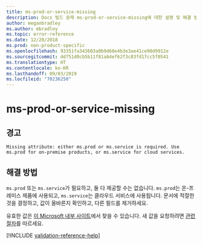 ```yaml
---
title: ms-prod-or-service-missing
description: Docs 빌드 문제 ms-prod-or-service-missing에 대한 설명 및 해결 방법
author: meganbradley
ms.author: mbradley
ms.topic: error-reference
ms.date: 12/20/2018
ms.prod: non-product-specific
ms.openlocfilehash: 93351fa343603a0b9d60e4b3e3ae41ce90d9912e
ms.sourcegitcommit: dd751d0cb5b11f81a64ef62f3c83fd17cc5f0541
ms.translationtype: HT
ms.contentlocale: ko-KR
ms.lasthandoff: 09/03/2019
ms.locfileid: "70236250"
---
```

# <a name="ms-prod-or-service-missing"></a>ms-prod-or-service-missing

## <a name="warning"></a>경고

`Missing attribute: either ms.prod or ms.service is required. Use ms.prod for on-premise products, or ms.service for cloud services.`

## <a name="resolution"></a>해결 방법

`ms.prod` 또는 `ms.service`가 필요하고, 둘 다 제공할 수는 없습니다. `ms.prod`는 온-프레미스 제품에 사용되고, `ms.service`는 클라우드 서비스에 사용됩니다. 문서에 적절한 것을 결정하고, 값이 올바른지 확인하고, 다른 필드를 제거하세요.

유효한 값은 [이 Microsoft 내부 사이트](https://docsmetadatatool.azurewebsites.net/allowlists)에서 찾을 수 있습니다. 새 값을 요청하려면 [관련 절차](https://review.docs.microsoft.com/help/contribute/metadata-changes?branch=master)를 따르세요.

<!--make sure to add this file to your includes folder and verify the path-->
[!INCLUDE [validation-reference-help](includes/validation-reference-help.md)]
